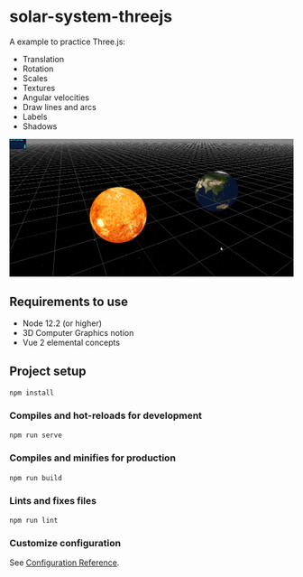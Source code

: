# solar-system-threejs

A example to practice Three.js:

- Translation
- Rotation
- Scales
- Textures
- Angular velocities
- Draw lines and arcs
- Labels
- Shadows

![3D Viewer](https://github.com/ncdev2015/3D-Solar-System-Threejs/blob/master/public/resources/images/solar-system.png)

## Requirements to use

- Node 12.2 (or higher)
- 3D Computer Graphics notion
- Vue 2 elemental concepts

## Project setup

```
npm install
```

### Compiles and hot-reloads for development

```
npm run serve
```

### Compiles and minifies for production

```
npm run build
```

### Lints and fixes files

```
npm run lint
```

### Customize configuration

See [Configuration Reference](https://cli.vuejs.org/config/).
